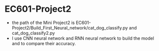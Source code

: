 # EC601-Project2
- the path of the Mini Project2 is EC601-Project2/Build_First_Neural_network/cat_dog_classify.py and cat_dog_classify2.py
- I use CNN neural network and RNN neural network to build the model and to compare their accuracy. 
